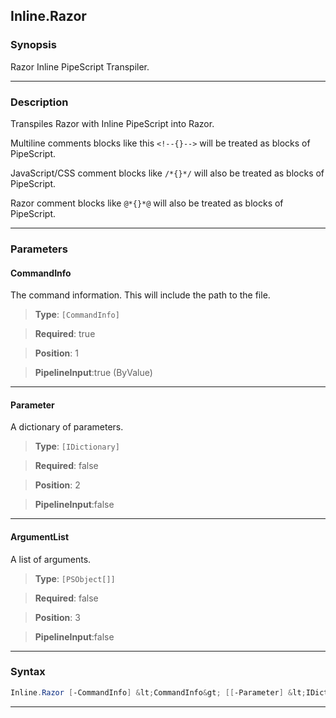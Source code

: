 
Inline.Razor
------------
### Synopsis
Razor Inline PipeScript Transpiler.

---
### Description

Transpiles Razor with Inline PipeScript into Razor.

Multiline comments blocks like this ```<!--{}-->``` will be treated as blocks of PipeScript.

JavaScript/CSS comment blocks like ```/*{}*/``` will also be treated as blocks of PipeScript.

Razor comment blocks like ```@*{}*@``` will also be treated as blocks of PipeScript.

---
### Parameters
#### **CommandInfo**

The command information.  This will include the path to the file.



> **Type**: ```[CommandInfo]```

> **Required**: true

> **Position**: 1

> **PipelineInput**:true (ByValue)



---
#### **Parameter**

A dictionary of parameters.



> **Type**: ```[IDictionary]```

> **Required**: false

> **Position**: 2

> **PipelineInput**:false



---
#### **ArgumentList**

A list of arguments.



> **Type**: ```[PSObject[]]```

> **Required**: false

> **Position**: 3

> **PipelineInput**:false



---
### Syntax
```PowerShell
Inline.Razor [-CommandInfo] &lt;CommandInfo&gt; [[-Parameter] &lt;IDictionary&gt;] [[-ArgumentList] &lt;PSObject[]&gt;] [&lt;CommonParameters&gt;]
```
---



